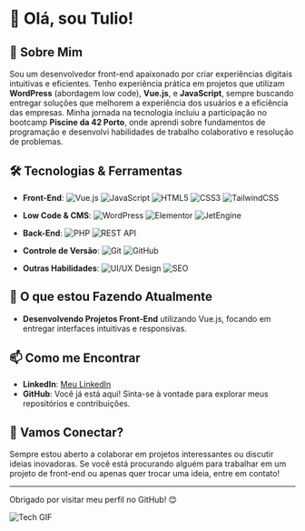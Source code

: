 # 👋 Olá, sou Tulio!

## 🚀 Sobre Mim
Sou um desenvolvedor front-end apaixonado por criar experiências digitais intuitivas e eficientes. Tenho experiência prática em projetos que utilizam **WordPress** (abordagem low code), **Vue.js**, e **JavaScript**, sempre buscando entregar soluções que melhorem a experiência dos usuários e a eficiência das empresas. Minha jornada na tecnologia incluiu a participação no bootcamp **Piscine da 42 Porto**, onde aprendi sobre fundamentos de programação e desenvolvi habilidades de trabalho colaborativo e resolução de problemas.

## 🛠️ Tecnologias & Ferramentas
- **Front-End**: 
  ![Vue.js](https://img.shields.io/badge/Vue.js-35495E?style=for-the-badge&logo=vue.js&logoColor=4FC08D) 
  ![JavaScript](https://img.shields.io/badge/JavaScript-F7DF1E?style=for-the-badge&logo=javascript&logoColor=black) 
  ![HTML5](https://img.shields.io/badge/HTML5-E34F26?style=for-the-badge&logo=html5&logoColor=white) 
  ![CSS3](https://img.shields.io/badge/CSS3-1572B6?style=for-the-badge&logo=css3&logoColor=white) 
  ![TailwindCSS](https://img.shields.io/badge/Tailwind_CSS-38B2AC?style=for-the-badge&logo=tailwind-css&logoColor=white)
  
- **Low Code & CMS**: 
  ![WordPress](https://img.shields.io/badge/WordPress-21759B?style=for-the-badge&logo=wordpress&logoColor=white) 
  ![Elementor](https://img.shields.io/badge/Elementor-9146FF?style=for-the-badge&logo=elementor&logoColor=white) 
  ![JetEngine](https://img.shields.io/badge/JetEngine-00C58E?style=for-the-badge&logo=jetengine&logoColor=white)

- **Back-End**: 
  ![PHP](https://img.shields.io/badge/PHP-777BB4?style=for-the-badge&logo=php&logoColor=white) 
  ![REST API](https://img.shields.io/badge/REST-02569B?style=for-the-badge&logo=rest&logoColor=white)

- **Controle de Versão**: 
  ![Git](https://img.shields.io/badge/Git-F05032?style=for-the-badge&logo=git&logoColor=white) 
  ![GitHub](https://img.shields.io/badge/GitHub-181717?style=for-the-badge&logo=github&logoColor=white)

- **Outras Habilidades**: 
  ![UI/UX Design](https://img.shields.io/badge/UI%2FUX-Design-blue?style=for-the-badge) 
  ![SEO](https://img.shields.io/badge/SEO-Optimization-brightgreen?style=for-the-badge)

## 📌 O que estou Fazendo Atualmente
- **Desenvolvendo Projetos Front-End** utilizando Vue.js, focando em entregar interfaces intuitivas e responsivas.

## 📫 Como me Encontrar
- **LinkedIn**: [Meu LinkedIn](https://www.linkedin.com/in/tuliofeitoza)
- **GitHub**: Você já está aqui! Sinta-se à vontade para explorar meus repositórios e contribuições.

## 🤝 Vamos Conectar?
Sempre estou aberto a colaborar em projetos interessantes ou discutir ideias inovadoras. Se você está procurando alguém para trabalhar em um projeto de front-end ou apenas quer trocar uma ideia, entre em contato!

---
Obrigado por visitar meu perfil no GitHub! 😊

![Tech GIF](https://media.giphy.com/media/l3vR85PnGsBwu1PFK/giphy.gif)
